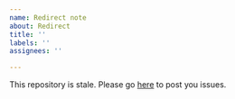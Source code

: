 ```yaml
---
name: Redirect note
about: Redirect
title: ''
labels: ''
assignees: ''

---
```


This repository is stale. Please go [here](https://github.com/AleksandarFilipov/signalbroker-lin-transceiver) to post you issues.
